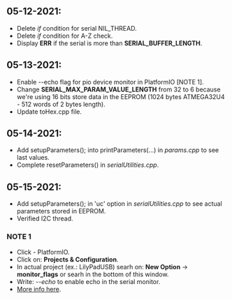 05-12-2021:
---
- Delete *if* condition for serial NIL_THREAD.
- Delete *if* condition for A-Z check.
- Display **ERR** if the serial is more than **SERIAL_BUFFER_LENGTH**.

05-13-2021:
---

- Enable --echo flag for pio device monitor in PlatformIO [NOTE 1].
- Change **SERIAL_MAX_PARAM_VALUE_LENGTH** from 32 to 6 because we're using 16 bits store data in the EEPROM (1024 bytes ATMEGA32U4 - 512 words of 2 bytes length).
- Update toHex.cpp file.

05-14-2021:
---
- Add setupParameters(); into printParameters(...) in *params.cpp* to see last values.
- Complete resetParameters() in *serialUtilities.cpp*.

05-15-2021:
---
- Add setupParameters(); in 'uc' option in *serialUtilities.cpp* to see actual parameters stored in EEPROM.
- Verified I2C thread.

### NOTE 1
- Click - PlatformIO.
- Click on: **Projects & Configuration**.
- In actual project (ex.: LilyPadUSB) searh on: **New Option** -> **monitor_flags** or searh in the bottom of this window.
- Write: *--echo* to enable echo in the serial monitor.
- [More info here](https://docs.platformio.org/en/latest/core/userguide/device/cmd_monitor.html).

